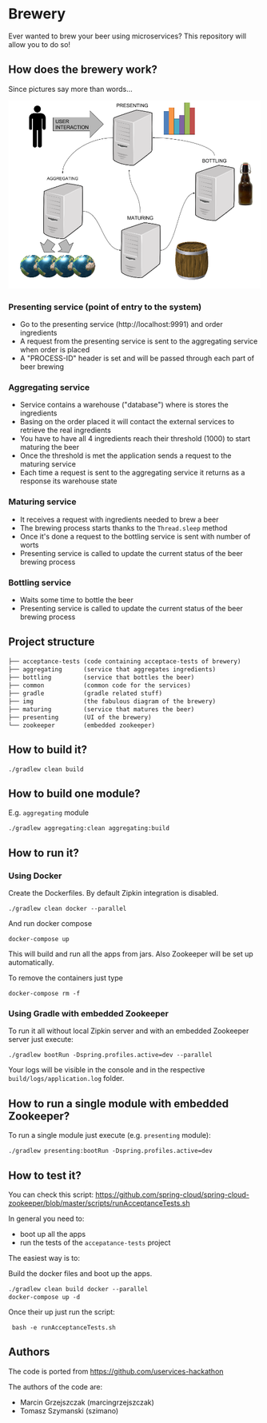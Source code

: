 # Brewery

Ever wanted to brew your beer using microservices? This repository will allow you to do so!

## How does the brewery work?

Since pictures say more than words...

![Diagram](img/Brewery.png)

### Presenting service (point of entry to the system)

- Go to the presenting service (http://localhost:9991) and order ingredients
- A request from the presenting service is sent to the aggregating service when order is placed
- A "PROCESS-ID" header is set and will be passed through each part of beer brewing

### Aggregating service

- Service contains a warehouse ("database") where is stores the ingredients
- Basing on the order placed it will contact the external services to retrieve the real ingredients
- You have to have all 4 ingredients reach their threshold (1000) to start maturing the beer
- Once the threshold is met the application sends a request to the maturing service
- Each time a request is sent to the aggregating service it returns as a response its warehouse state

### Maturing service

- It receives a request with ingredients needed to brew a beer
- The brewing process starts thanks to the `Thread.sleep` method
- Once it's done a request to the bottling service is sent with number of worts
- Presenting service is called to update the current status of the beer brewing process

### Bottling service

- Waits some time to bottle the beer
- Presenting service is called to update the current status of the beer brewing process

## Project structure

```
├── acceptance-tests (code containing acceptace-tests of brewery)
├── aggregating      (service that aggregates ingredients)
├── bottling         (service that bottles the beer)
├── common           (common code for the services)
├── gradle           (gradle related stuff)
├── img              (the fabulous diagram of the brewery)
├── maturing         (service that matures the beer)
├── presenting       (UI of the brewery)
└── zookeeper        (embedded zookeeper)
```

## How to build it?

```
./gradlew clean build
```

## How to build one module?

E.g. `aggregating` module

```
./gradlew aggregating:clean aggregating:build
```

## How to run it?

### Using Docker

Create the Dockerfiles. By default Zipkin integration is disabled.

```
./gradlew clean docker --parallel
```

And run docker compose

```
docker-compose up
```

This will build and run all the apps from jars. Also Zookeeper will be set up automatically.

To remove the containers just type

```
docker-compose rm -f
```

### Using Gradle with embedded Zookeeper

To run it all without local Zipkin server and with an embedded Zookeeper server just execute:

```
./gradlew bootRun -Dspring.profiles.active=dev --parallel
```

Your logs will be visible in the console and in the respective `build/logs/application.log` folder.

## How to run a single module with embedded Zookeeper?

To run a single module just execute (e.g. `presenting` module):

```
./gradlew presenting:bootRun -Dspring.profiles.active=dev
```

## How to test it?

You can check this script: https://github.com/spring-cloud/spring-cloud-zookeeper/blob/master/scripts/runAcceptanceTests.sh

In general you need to:
- boot up all the apps
- run the tests of the `accepatance-tests` project

The easiest way is to:

Build the docker files and boot up the apps.

```
./gradlew clean build docker --parallel
docker-compose up -d
```
Once their up just run the script:

```
 bash -e runAcceptanceTests.sh
```

## Authors

The code is ported from https://github.com/uservices-hackathon

The authors of the code are:
- Marcin Grzejszczak (marcingrzejszczak)
- Tomasz Szymanski (szimano)
